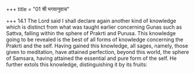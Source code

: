 +++
title = "01 श्री भगवानुवाच"

+++
14.1 The Lord said I shall declare again another kind of knowledge which
is distinct from what was taught earlier concerning Gunas such as
Sattva, falling within the sphere of Prakrti and Purusa. This knowledge
going to be revealed is the best of all forms of knowledge concerning
the Prakrti and the self. Having gained this knowledge, all sages,
namely, those given to meditation, have attained perfection, beyond this
world, the sphere of Samsara, having attained the essential and pure
form of the self. He further extols this knowledge, distinguishing it by
its fruits:
